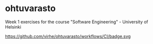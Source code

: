 # ohtuvarasto
Week 1 exercises for the course "Software Engineering" - University of Helsinki

https://github.com/virhe/ohtuvarasto/workflows/CI/badge.svg
